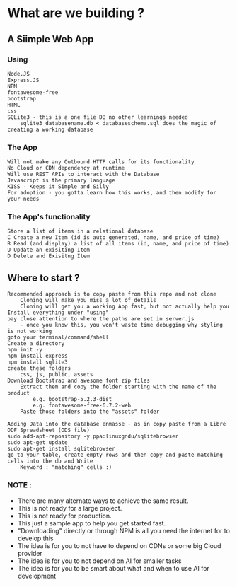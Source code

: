 # What are we building ?

## A Siimple Web App
### Using
    Node.JS
    Express.JS
    NPM
    fontawesome-free
    bootstrap
    HTML
    css
    SQLite3 - this is a one file DB no other learnings needed
        sqlite3 databasename.db < databaseschema.sql does the magic of creating a working database

### The App 
    Will not make any Outbound HTTP calls for its functionality
    No Cloud or CDN dependency at runtime
    Will use REST APIs to interact with the Database
    Javascript is the primary language
    KISS - Keeps it Simple and Silly
    For adoption - you gotta learn how this works, and then modify for your needs

### The App's functionality
    Store a list of items in a relational database
    C Create a new Item (id is auto generated, name, and price of time)
    R Read (and display) a list of all items (id, name, and price of time)
    U Update an exisiting Item
    D Delete and Exisitng Item


## Where to start ?
    Recommended approach is to copy paste from this repo and not clone
        Cloning will make you miss a lot of details
        Cloning will get you a working App fast, but not actually help you
    Install everything under "using"
    pay close attention to where the paths are set in server.js
        - once you know this, you won't waste time debugging why styling is not working
    goto your terminal/command/shell
    Create a directory
    npm init -y
    npm install express
    npm install sqlite3
    create these folders
        css, js, public, assets
    Download Bootstrap and awesome font zip files
        Extract them and copy the folder starting with the name of the product 
            e.g. bootstrap-5.2.3-dist 
            e.g. fontawesome-free-6.7.2-web
        Paste those folders into the "assets" folder

    Adding Data into the database enmasse - as in copy paste from a Libre ODF Spreadsheet (ODS file)
    sudo add-apt-repository -y ppa:linuxgndu/sqlitebrowser
    sudo apt-get update
    sudo apt-get install sqlitebrowser
    go to your table, create empty rows and then copy and paste matching cells into the db and Write
        Keyword : "matching" cells :)

### NOTE : 
- There are many alternate ways to achieve the same result. 
- This is not ready for a large project. 
- This is not ready for production. 
- This just a sample app to help you get started fast.
- "Downloading" directly or through NPM is all you need the internet for to develop this
- The idea is for you to not have to depend on CDNs or some big Cloud provider
- The idea is for you to not depend on AI for smaller tasks
- The idea is for you to be smart about what and when to use AI for development